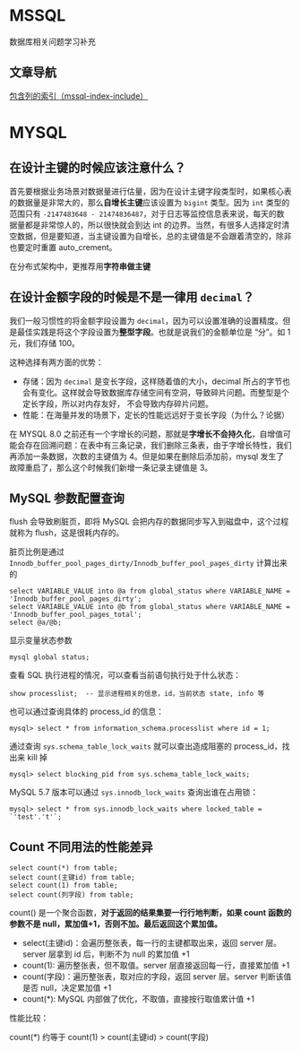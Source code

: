 # MSSQL
数据库相关问题学习补充

## 文章导航

[包含列的索引（mssql-index-include）](src/docs/mssql-index-include.md)

# MYSQL

## 在设计主键的时候应该注意什么？

首先要根据业务场景对数据量进行估量，因为在设计主键字段类型时，如果核心表的数据量是非常大的，那么**自增长主键**应该设置为 `bigint` 类型。因为 `int` 类型的范围只有 `-2147483648 - 21474836487`，对于日志等监控信息表来说，每天的数据量都是非常惊人的，所以很快就会到达 int 的边界。当然，有很多人选择定时清空数据，但是要知道，当主键设置为自增长，总的主键值是不会跟着清空的，除非也要定时重置 auto_crement。

在分布式架构中，更推荐用**字符串做主键**

## 在设计金额字段的时候是不是一律用 `decimal`？

我们一般习惯性的将金额字段设置为 `decimal`，因为可以设置准确的设置精度。但是最佳实践是将这个字段设置为**整型字段**。也就是说我们的金额单位是 “分”。如 1 元，我们存储 100。

这种选择有两方面的优势：

- 存储：因为 `decimal` 是变长字段，这样随着值的大小，decimal 所占的字节也会有变化。这样就会导致数据库存储空间有空洞，导致碎片问题。而整型是个定长字段，所以对内存友好， 不会导致内存碎片问题。
- 性能：在海量并发的场景下，定长的性能远远好于变长字段（为什么？论据）

在 MYSQL 8.0 之前还有一个字增长的问题，那就是**字增长不会持久化**，自增值可能会存在回溯问题：在表中有三条记录，我们删除三条表，由于字增长特性，我们再添加一条数据，次数的主键值为 4。但是如果在删除后添加前，mysql 发生了故障重启了，那么这个时候我们新增一条记录主键值是 3。

## MySQL 参数配置查询

flush 会导致刷脏页，即将 MySQL 会把内存的数据同步写入到磁盘中，这个过程就称为 flush，这是很耗内存的。

脏页比例是通过 `Innodb_buffer_pool_pages_dirty/Innodb_buffer_pool_pages_dirty` 计算出来的

```mysql
select VARIABLE_VALUE into @a from global_status where VARIABLE_NAME = 'Innodb_buffer_pool_pages_dirty';
select VARIABLE_VALUE into @b from global_status where VARIABLE_NAME = 'Innodb_buffer_pool_pages_total';
select @a/@b;
```

显示变量状态参数

```mysql
mysql global status;
```

查看 SQL 执行进程的情况，可以查看当前语句执行处于什么状态：

```mysql
show processlist;  -- 显示进程相关的信息，id，当前状态 state, info 等
```

也可以通过查询具体的 process_id 的信息：

```mysql
mysql> select * from information_schema.processlist where id = 1;
```

通过查询 `sys.schema_table_lock_waits` 就可以查出造成阻塞的 process_id，找出来 kill 掉

```mysql
mysql> select blocking_pid from sys.schema_table_lock_waits;
```

MySQL 5.7 版本可以通过 `sys.innodb_lock_waits` 查询出谁在占用锁：

```mysql
mysql> select * from sys.innodb_lock_waits where locked_table = `'test'.'t'`;
```



## Count 不同用法的性能差异

```mysql
select count(*) from table;
select count(主键id) from table;
select count(1) from table;
select count(列字段) from table;
```

count() 是一个聚合函数，**对于返回的结果集要一行行地判断，如果 count 函数的参数不是 null，累加值+1，否则不加。最后返回这个累加值。**

- select(主键id)：会遍历整张表，每一行的主键都取出来，返回 server 层。server 层拿到 id 后，判断不为 null 的累加值 +1
- count(1): 遍历整张表，但不取值。server 层直接返回每一行，直接累加值 +1
- count(字段)：遍历整张表，取对应的字段，返回 server 层。server 判断该值是否 null，决定累加值 +1
- count(*): MySQL 内部做了优化，不取值，直接按行取值累计值 +1

性能比较：

count(*) 约等于 count(1) > count(主键id) > count(字段)

